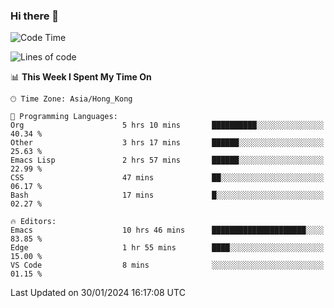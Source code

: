 ### Hi there 👋

<!--
**nicehiro/nicehiro** is a ✨ _special_ ✨ repository because its `README.md` (this file) appears on your GitHub profile.

Here are some ideas to get you started:

- 🔭 I’m currently working on ...
- 🌱 I’m currently learning ...
- 👯 I’m looking to collaborate on ...
- 🤔 I’m looking for help with ...
- 💬 Ask me about ...
- 📫 How to reach me: ...
- 😄 Pronouns: ...
- ⚡ Fun fact: ...
-->

<!--START_SECTION:waka-->
![Code Time](http://img.shields.io/badge/Code%20Time-209%20hrs%2011%20mins-blue)

![Lines of code](https://img.shields.io/badge/From%20Hello%20World%20I%27ve%20Written-2.6%20million%20lines%20of%20code-blue)

📊 **This Week I Spent My Time On** 

```text
🕑︎ Time Zone: Asia/Hong_Kong

💬 Programming Languages: 
Org                      5 hrs 10 mins       ██████████░░░░░░░░░░░░░░░   40.34 % 
Other                    3 hrs 17 mins       ██████░░░░░░░░░░░░░░░░░░░   25.63 % 
Emacs Lisp               2 hrs 57 mins       ██████░░░░░░░░░░░░░░░░░░░   22.99 % 
CSS                      47 mins             ██░░░░░░░░░░░░░░░░░░░░░░░   06.17 % 
Bash                     17 mins             █░░░░░░░░░░░░░░░░░░░░░░░░   02.27 % 

🔥 Editors: 
Emacs                    10 hrs 46 mins      █████████████████████░░░░   83.85 % 
Edge                     1 hr 55 mins        ████░░░░░░░░░░░░░░░░░░░░░   15.00 % 
VS Code                  8 mins              ░░░░░░░░░░░░░░░░░░░░░░░░░   01.15 % 
```


 Last Updated on 30/01/2024 16:17:08 UTC
<!--END_SECTION:waka-->
